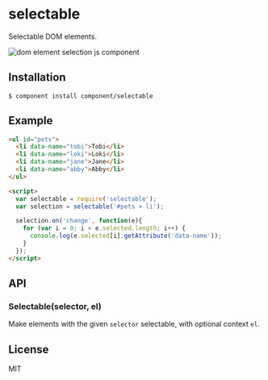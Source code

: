 
# selectable

  Selectable DOM elements.

  ![dom element selection js component](http://i.cloudup.com/iZqb9fzgccE.png)

## Installation

    $ component install component/selectable

## Example

```html
<ul id="pets">
  <li data-name="tobi">Tobi</li>
  <li data-name="loki">Loki</li>
  <li data-name="jane">Jane</li>
  <li data-name="abby">Abby</li>
</ul>

<script>
  var selectable = require('selectable');
  var selection = selectable('#pets > li');

  selection.on('change', function(e){
    for (var i = 0; i < e.selected.length; i++) {
      console.log(e.selected[i].getAttribute('data-name'));
    }
  });
</script>
```

## API

### Selectable(selector, el)

  Make elements with the given `selector` selectable, with optional context `el`.

## License

  MIT
